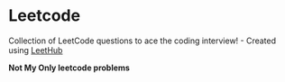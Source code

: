 # Leetcode
Collection of LeetCode questions to ace the coding interview! - Created using [LeetHub](https://github.com/QasimWani/LeetHub)


**Not My Only leetcode problems**

